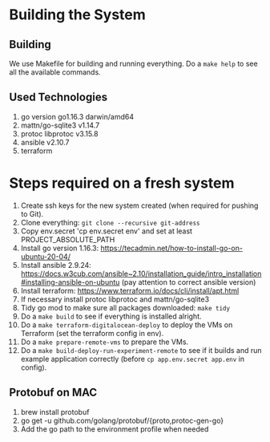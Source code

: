 # Building the System

## Building

We use Makefile for building and running everything. Do a ``make help`` to see all the available commands. 

## Used Technologies

1. go version go1.16.3 darwin/amd64
2. mattn/go-sqlite3 v1.14.7
3. protoc libprotoc v3.15.8 
4. ansible v2.10.7
5. terraform

# Steps required on a fresh system

1. Create ssh keys for the new system created (when required for pushing to Git). 
2. Clone everything: `git clone --recursive git-address`
3. Copy env.secret 'cp  env.secret env' and set at least PROJECT_ABSOLUTE_PATH
4. Install go version 1.16.3: https://tecadmin.net/how-to-install-go-on-ubuntu-20-04/
5. Install ansible 2.9.24: https://docs.w3cub.com/ansible~2.10/installation_guide/intro_installation#installing-ansible-on-ubuntu (pay attention to correct ansible version)
6. Install terraform: https://www.terraform.io/docs/cli/install/apt.html
7. If necessary install  protoc libprotoc and mattn/go-sqlite3
8. Tidy go mod to make sure all packages downloaded: `make tidy`
9. Do a `make build` to see if everything is installed alright.
10. Do a `make terraform-digitalocean-deploy` to deploy the VMs on Terraform (set the terraform config in env).
11. Do a `make prepare-remote-vms` to prepare the VMs. 
12. Do a `make build-deploy-run-experiment-remote` to see if it builds and run example application correctly (before `cp app.env.secret app.env` in config).

## Protobuf on MAC
1. brew install protobuf
2. go get -u github.com/golang/protobuf/{proto,protoc-gen-go}
3. Add the go path to the environment profile when needed
